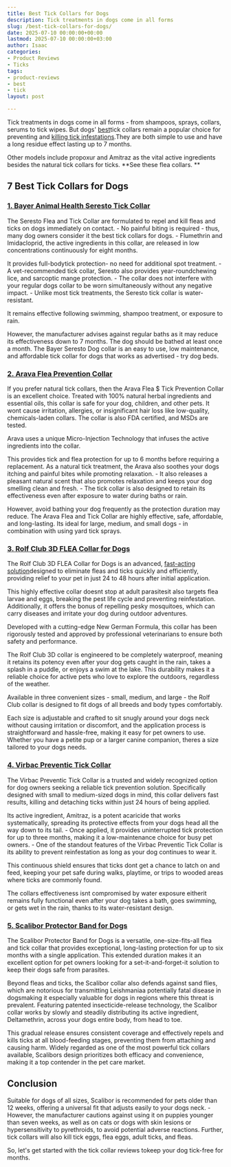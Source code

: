 ```yaml
---
title: Best Tick Collars for Dogs
description: Tick treatments in dogs come in all forms
slug: /best-tick-collars-for-dogs/
date: 2025-07-10 00:00:00+00:00
lastmod: 2025-07-10 00:00:00+03:00
author: Isaac
categories:
- Product Reviews
- Ticks
tags:
- product-reviews
- best
- tick
layout: post

---
```

Tick treatments in dogs come in all forms - from shampoos, sprays, collars, serums to tick wipes. But dogs' [best](https://pestpolicy.com/best-tick-shampoo-for-dogs/)tick collars remain a popular choice for preventing and [killing tick infestations](https://pestpolicy.com/best-tick-killer-for-yard/).They are both simple to use and have a long residue effect lasting up to 7 months.

Other models include propoxur and Amitraz as the vital active ingredients besides the natural tick collars for ticks. **See these flea collars. **

##  7 Best Tick Collars for Dogs

###  [1. Bayer Animal Health Seresto Tick Collar](https://www.amazon.com/dp/B00B8CG602/?tag=p-policy-20)

The Seresto Flea and Tick Collar are formulated to repel and kill fleas and ticks on dogs immediately on contact. - No painful biting is required - thus, many dog owners consider it the best tick collars for dogs. - Flumethrin and Imidacloprid, the active ingredients in this collar, are released in low concentrations continuously for eight months.

It provides full-bodytick protection- no need for additional spot treatment. - A vet-recommended tick collar, Seresto also provides year-roundchewing lice, and sarcoptic mange protection. - The collar does not interfere with your regular dogs collar to be worn simultaneously without any negative impact. - Unlike most tick treatments, the Seresto tick collar is water-resistant.

It remains effective following swimming, shampoo treatment, or exposure to rain.

However, the manufacturer advises against regular baths as it may reduce its effectiveness down to 7 months. The dog should be bathed at least once a month. The Bayer Seresto Dog collar is an easy to use, low maintenance, and affordable tick collar for dogs that works as advertised - try dog beds.

###  [2. Arava Flea Prevention Collar](https://www.amazon.com/dp/B01N0UCPUS/?tag=p-policy-20)

If you prefer natural tick collars, then the Arava Flea $ Tick Prevention Collar is an excellent choice. Treated with 100% natural herbal ingredients and essential oils, this collar is safe for your dog, children, and other pets. It wont cause irritation, allergies, or insignificant hair loss like low-quality, chemicals-laden collars. The collar is also FDA certified, and MSDs are tested.

Arava uses a unique Micro-Injection Technology that infuses the active ingredients into the collar.

This provides tick and flea protection for up to 6 months before requiring a replacement. As a natural tick treatment, the Arava also soothes your dogs itching and painful bites while promoting relaxation. - It also releases a pleasant natural scent that also promotes relaxation and keeps your dog smelling clean and fresh. - The tick collar is also designed to retain its effectiveness even after exposure to water during baths or rain.

However, avoid bathing your dog frequently as the protection duration may reduce. The Arava Flea and Tick Collar are highly effective, safe, affordable, and long-lasting. Its ideal for large, medium, and small dogs - in combination with using yard tick sprays.

###  [3. Rolf Club 3D FLEA Collar for Dogs](https://www.amazon.com/dp/B06XGWYHWR/?tag=p-policy-20)

The Rolf Club 3D FLEA Collar for Dogs is an advanced, [fast-acting solution](https://pestpolicy.com/best-tick-shampoo-for-dogs/)designed to eliminate fleas and ticks quickly and efficiently, providing relief to your pet in just 24 to 48 hours after initial application.

This highly effective collar doesnt stop at adult parasitesit also targets flea larvae and eggs, breaking the pest life cycle and preventing reinfestation. Additionally, it offers the bonus of repelling pesky mosquitoes, which can carry diseases and irritate your dog during outdoor adventures.

Developed with a cutting-edge New German Formula, this collar has been rigorously tested and approved by professional veterinarians to ensure both safety and performance.

The Rolf Club 3D collar is engineered to be completely waterproof, meaning it retains its potency even after your dog gets caught in the rain, takes a splash in a puddle, or enjoys a swim at the lake. This durability makes it a reliable choice for active pets who love to explore the outdoors, regardless of the weather.

Available in three convenient sizes - small, medium, and large - the Rolf Club collar is designed to fit dogs of all breeds and body types comfortably.

Each size is adjustable and crafted to sit snugly around your dogs neck without causing irritation or discomfort, and the application process is straightforward and hassle-free, making it easy for pet owners to use. Whether you have a petite pup or a larger canine companion, theres a size tailored to your dogs needs.

###  [4. Virbac Preventic Tick Collar](https://www.amazon.com/dp/B0043XCDKU/?tag=p-policy-20)

The Virbac Preventic Tick Collar is a trusted and widely recognized option for dog owners seeking a reliable tick prevention solution. Specifically designed with small to medium-sized dogs in mind, this collar delivers fast results, killing and detaching ticks within just 24 hours of being applied.

Its active ingredient, Amitraz, is a potent acaricide that works systematically, spreading its protective effects from your dogs head all the way down to its tail. - Once applied, it provides uninterrupted tick protection for up to three months, making it a low-maintenance choice for busy pet owners. - One of the standout features of the Virbac Preventic Tick Collar is its ability to prevent reinfestation as long as your dog continues to wear it.

This continuous shield ensures that ticks dont get a chance to latch on and feed, keeping your pet safe during walks, playtime, or trips to wooded areas where ticks are commonly found.

The collars effectiveness isnt compromised by water exposure eitherit remains fully functional even after your dog takes a bath, goes swimming, or gets wet in the rain, thanks to its water-resistant design.

###  [5. Scalibor Protector Band for Dogs](https://www.amazon.com/dp/B00MRR5ADG/?tag=p-policy-20)

The Scalibor Protector Band for Dogs is a versatile, one-size-fits-all flea and tick collar that provides exceptional, long-lasting protection for up to six months with a single application. This extended duration makes it an excellent option for pet owners looking for a set-it-and-forget-it solution to keep their dogs safe from parasites.

Beyond fleas and ticks, the Scalibor collar also defends against sand flies, which are notorious for transmitting Leishmaniaa potentially fatal disease in dogsmaking it especially valuable for dogs in regions where this threat is prevalent. Featuring patented insecticide-release technology, the Scalibor collar works by slowly and steadily distributing its active ingredient, Deltamethrin, across your dogs entire body, from head to toe.

This gradual release ensures consistent coverage and effectively repels and kills ticks at all blood-feeding stages, preventing them from attaching and causing harm. Widely regarded as one of the most powerful tick collars available, Scalibors design prioritizes both efficacy and convenience, making it a top contender in the pet care market.

##  Conclusion

Suitable for dogs of all sizes, Scalibor is recommended for pets older than 12 weeks, offering a universal fit that adjusts easily to your dogs neck. - However, the manufacturer cautions against using it on puppies younger than seven weeks, as well as on cats or dogs with skin lesions or hypersensitivity to pyrethroids, to avoid potential adverse reactions. Further, tick collars will also kill tick eggs, flea eggs, adult ticks, and fleas.

So, let's get started with the tick collar reviews tokeep your dog tick-free for months.